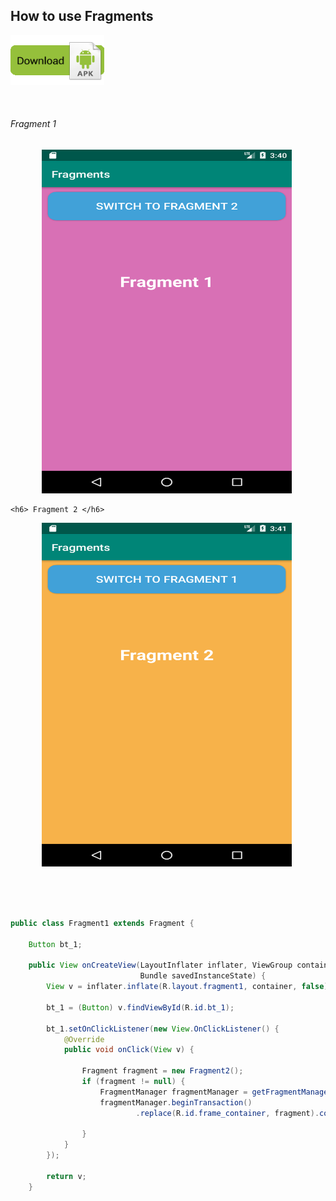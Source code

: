 ## How to use Fragments

<a href="https://github.com/vishaltorgal/Fragments/raw/master/fragments.apk"><img src="https://github.com/vishaltorgal/SendingEmails/blob/master/dlapk.png" width="150" height="80" title="White flower" alt="Flower"></a>

<br>
      <h6> Fragment 1 </h6>
<p style="text-align: center;"><img src="https://github.com/vishaltorgal/Fragments/blob/master/img1.png" alt="" width="400" height="550"/>&nbsp;</p>
  
    <h6> Fragment 2 </h6>
<p style="text-align: center;"><img src="https://github.com/vishaltorgal/Fragments/blob/master/img2.png" alt="" width="400" height="550"/>&nbsp;</p>
<br><br>

```java

public class Fragment1 extends Fragment {

    Button bt_1;

    public View onCreateView(LayoutInflater inflater, ViewGroup container,
                             Bundle savedInstanceState) {
        View v = inflater.inflate(R.layout.fragment1, container, false);

        bt_1 = (Button) v.findViewById(R.id.bt_1);

        bt_1.setOnClickListener(new View.OnClickListener() {
            @Override
            public void onClick(View v) {

                Fragment fragment = new Fragment2();
                if (fragment != null) {
                    FragmentManager fragmentManager = getFragmentManager();
                    fragmentManager.beginTransaction()
                            .replace(R.id.frame_container, fragment).commit();

                }
            }
        });

        return v;
    }
    
```
